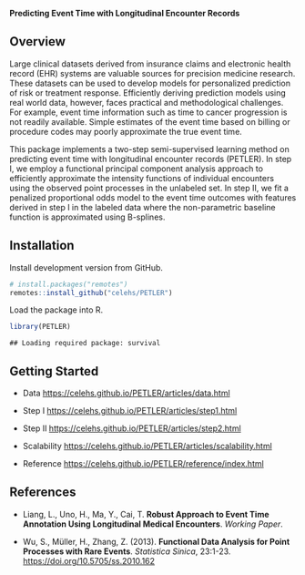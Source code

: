 **Predicting Event Time with Longitudinal Encounter Records**

Overview
--------

Large clinical datasets derived from insurance claims and electronic
health record (EHR) systems are valuable sources for precision medicine
research. These datasets can be used to develop models for personalized
prediction of risk or treatment response. Efficiently deriving
prediction models using real world data, however, faces practical and
methodological challenges. For example, event time information such as
time to cancer progression is not readily available. Simple estimates of
the event time based on billing or procedure codes may poorly
approximate the true event time.

This package implements a two-step semi-supervised learning method on
predicting event time with longitudinal encounter records (PETLER). In
step I, we employ a functional principal component analysis approach to
efficiently approximate the intensity functions of individual encounters
using the observed point processes in the unlabeled set. In step II, we
fit a penalized proportional odds model to the event time outcomes with
features derived in step I in the labeled data where the non-parametric
baseline function is approximated using B-splines.

Installation
------------

Install development version from GitHub.

``` r
# install.packages("remotes")
remotes::install_github("celehs/PETLER")
```

Load the package into R.

``` r
library(PETLER)
```

    ## Loading required package: survival
    
Getting Started
---------------

- Data <https://celehs.github.io/PETLER/articles/data.html>

- Step I <https://celehs.github.io/PETLER/articles/step1.html>

- Step II <https://celehs.github.io/PETLER/articles/step2.html>

- Scalability <https://celehs.github.io/PETLER/articles/scalability.html>

- Reference <https://celehs.github.io/PETLER/reference/index.html>

References
----------

-   Liang, L., Uno, H., Ma, Y., Cai, T. **Robust Approach to Event Time
    Annotation Using Longitudinal Medical Encounters**. *Working Paper*.

-   Wu, S., Müller, H., Zhang, Z. (2013). **Functional Data Analysis for
    Point Processes with Rare Events**. *Statistica Sinica*, 23:1-23.
    <a href="https://doi.org/10.5705/ss.2010.162" class="uri">https://doi.org/10.5705/ss.2010.162</a>
